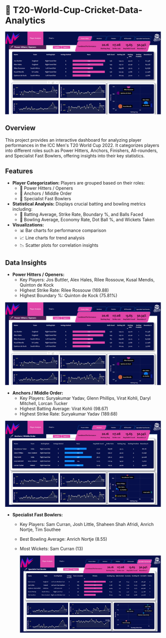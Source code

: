# 🏏 T20-World-Cup-Cricket-Data-Analytics
![App Screenshot](https://github.com/sifanmomin/T20-World-Cup-Cricket-Data-Analytics/blob/main/power_hitter)



## Overview
This project provides an interactive dashboard for analyzing player performances in the ICC Men's T20 World Cup 2022. It categorizes players into different roles such as Power Hitters, Anchors, Finishers, All-rounders, and Specialist Fast Bowlers, offering insights into their key statistics.

## Features
- **Player Categorization:** Players are grouped based on their roles:
  - 🏏 Power Hitters / Openers
  - 🏏 Anchors / Middle Order
  - 🏏 Specialist Fast Bowlers
- **Statistical Analysis:** Displays crucial batting and bowling metrics including:
  - 🏏 Batting Average, Strike Rate, Boundary %, and Balls Faced
  - 🏏 Bowling Average, Economy Rate, Dot Ball %, and Wickets Taken
- **Visualizations:**
  - 📊 Bar charts for performance comparison
  - 📈 Line charts for trend analysis
  - 📉 Scatter plots for correlation insights

## Data Insights

- **Power Hitters / Openers:**
  - Key Players: Jos Buttler, Alex Hales, Rilee Rossouw, Kusal Mendis, Quinton de Kock
  - Highest Strike Rate: Rilee Rossouw (169.88)
  - Highest Boundary %: Quinton de Kock (75.81%)
 
 ![App Screenshot](https://github.com/sifanmomin/T20-World-Cup-Cricket-Data-Analytics/blob/main/power_hitter)
- **Anchors / Middle Order:**
  - Key Players: Suryakumar Yadav, Glenn Phillips, Virat Kohli, Daryl Mitchell, Lorcan Tucker
  - Highest Batting Average: Virat Kohli (98.67)
  - Highest Strike Rate: Suryakumar Yadav (189.68)
 
 ![App Screenshot](https://github.com/sifanmomin/T20-World-Cup-Cricket-Data-Analytics/blob/main/Anchors)
- **Specialist Fast Bowlers:**
  - Key Players: Sam Curran, Josh Little, Shaheen Shah Afridi, Anrich Nortje, Tim Southee
  - Best Bowling Average: Anrich Nortje (8.55)
  - Most Wickets: Sam Curran (13)
 
     ![App Screenshot](https://github.com/sifanmomin/T20-World-Cup-Cricket-Data-Analytics/blob/main/Specilaist_fast_bowler)
